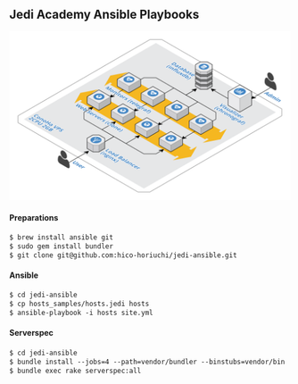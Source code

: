 ## Jedi Academy Ansible Playbooks

[![jedi-ansible.png](jedi-ansible.png?raw=true)](jedi-ansible.png?raw=true)

#### Preparations

    $ brew install ansible git
    $ sudo gem install bundler
    $ git clone git@github.com:hico-horiuchi/jedi-ansible.git

#### Ansible

    $ cd jedi-ansible
    $ cp hosts_samples/hosts.jedi hosts
    $ ansible-playbook -i hosts site.yml

#### Serverspec

    $ cd jedi-ansible
    $ bundle install --jobs=4 --path=vendor/bundler --binstubs=vendor/bin
    $ bundle exec rake serverspec:all
